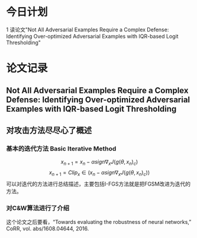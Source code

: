 # 今日计划
1 读论文"Not All Adversarial Examples Require a Complex Defense: Identifying Over-optimized Adversarial Examples with IQR-based Logit Thresholding"

# 论文记录
## Not All Adversarial Examples Require a Complex Defense: Identifying Over-optimized Adversarial Examples with IQR-based Logit Thresholding
## 对攻击方法尽尽心了概述
### 基本的迭代方法 Basic Iterative Method
$$x_{n+1}= x_n - \alpha sign\nabla_xJ(g(\theta,x_n)_c)$$
$$x_{n+1}= Clip_x\in (x_n - \alpha sign\nabla_xJ(g(\theta,x_n)_c))$$
可以对迭代的方法进行总结描述，主要包括I-FGS方法就是把FGSM改进为迭代的方法。
### 对C&W算法进行了介绍
这个论文之后要看，“Towards evaluating the robustness of neural networks,” CoRR, vol. abs/1608.04644, 2016.
###

